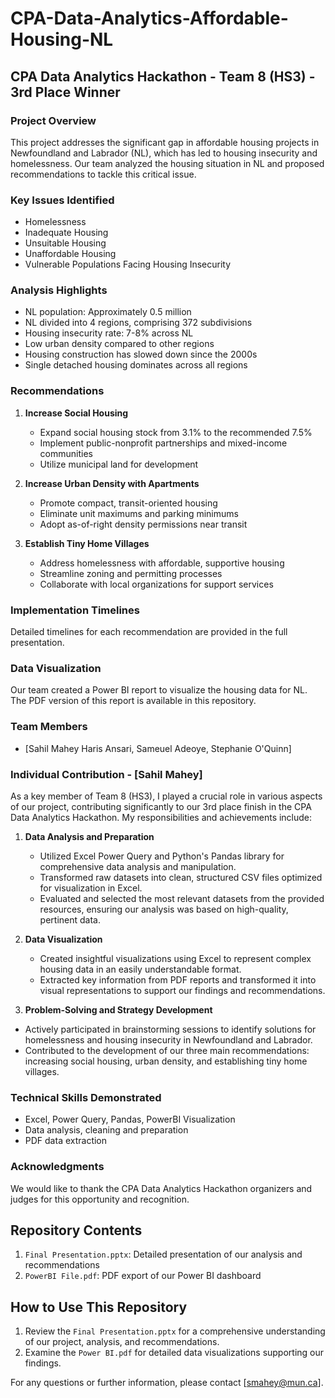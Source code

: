 # CPA-Data-Analytics-Affordable-Housing-NL

## CPA Data Analytics Hackathon - Team 8 (HS3) - 3rd Place Winner

### Project Overview

This project addresses the significant gap in affordable housing projects in Newfoundland and Labrador (NL), which has led to housing insecurity and homelessness. Our team analyzed the housing situation in NL and proposed recommendations to tackle this critical issue.

### Key Issues Identified

- Homelessness
- Inadequate Housing
- Unsuitable Housing
- Unaffordable Housing
- Vulnerable Populations Facing Housing Insecurity

### Analysis Highlights

- NL population: Approximately 0.5 million
- NL divided into 4 regions, comprising 372 subdivisions
- Housing insecurity rate: 7-8% across NL
- Low urban density compared to other regions
- Housing construction has slowed down since the 2000s
- Single detached housing dominates across all regions

### Recommendations

1. **Increase Social Housing**
   - Expand social housing stock from 3.1% to the recommended 7.5%
   - Implement public-nonprofit partnerships and mixed-income communities
   - Utilize municipal land for development

2. **Increase Urban Density with Apartments**
   - Promote compact, transit-oriented housing
   - Eliminate unit maximums and parking minimums
   - Adopt as-of-right density permissions near transit

3. **Establish Tiny Home Villages**
   - Address homelessness with affordable, supportive housing
   - Streamline zoning and permitting processes
   - Collaborate with local organizations for support services

### Implementation Timelines

Detailed timelines for each recommendation are provided in the full presentation.

### Data Visualization

Our team created a Power BI report to visualize the housing data for NL. The PDF version of this report is available in this repository.

### Team Members

- [Sahil Mahey Haris Ansari, Sameuel Adeoye,  Stephanie O'Quinn]

### Individual Contribution - [Sahil Mahey]

As a key member of Team 8 (HS3), I played a crucial role in various aspects of our project, contributing significantly to our 3rd place finish in the CPA Data Analytics Hackathon. My responsibilities and achievements include:

1. **Data Analysis and Preparation**
   - Utilized Excel Power Query and Python's Pandas library for comprehensive data analysis and manipulation.
   - Transformed raw datasets into clean, structured CSV files optimized for visualization in Excel.
   - Evaluated and selected the most relevant datasets from the provided resources, ensuring our analysis was based on high-quality, pertinent data.

2. **Data Visualization**
   -  Created insightful visualizations using Excel to represent complex housing data in an easily understandable format.
   -  Extracted key information from PDF reports and transformed it into visual representations to support our findings and recommendations.

3. **Problem-Solving and Strategy Development**
  - Actively participated in brainstorming sessions to identify solutions for homelessness and housing insecurity in Newfoundland and Labrador.
  - Contributed to the development of our three main recommendations: increasing social housing, urban density, and establishing tiny home villages.

### Technical Skills Demonstrated
  - Excel, Power Query, Pandas, PowerBI Visualization
  - Data analysis, cleaning and preparation
  - PDF data extraction

### Acknowledgments

We would like to thank the CPA Data Analytics Hackathon organizers and judges for this opportunity and recognition.

## Repository Contents

1. `Final Presentation.pptx`: Detailed presentation of our analysis and recommendations
2. `PowerBI File.pdf`: PDF export of our Power BI dashboard

## How to Use This Repository

1. Review the `Final Presentation.pptx` for a comprehensive understanding of our project, analysis, and recommendations.
2. Examine the `Power BI.pdf` for detailed data visualizations supporting our findings.

For any questions or further information, please contact [smahey@mun.ca].
